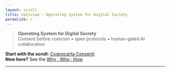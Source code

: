 ```yaml
---
layout: scroll
title: CoCivium — Operating System for Digital Society
permalink: /
---
```


> **Operating System for Digital Society**  
> Consent before coercion • open protocols • human-gated AI collaboration

**Start with the scroll:** [Cognocarta Consenti](/scroll/Cognocarta_Consenti.md)  
**New here?** See the [Why · Who · How](https://github.com/rickballard/CoCivium#why--who--how-30s)

---

